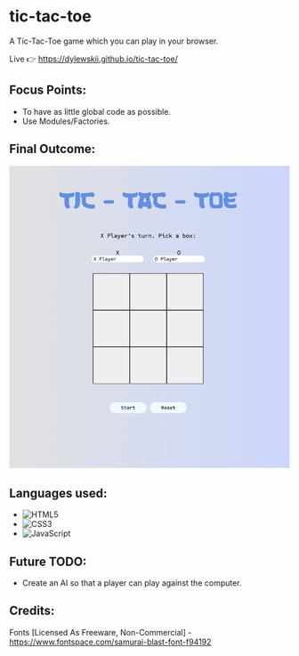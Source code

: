 # tic-tac-toe
A Tic-Tac-Toe game which you can play in your browser.

Live  👉 https://dylewskii.github.io/tic-tac-toe/

## Focus Points: 
- To have as little global code as possible. 
- Use Modules/Factories.

## Final Outcome:
![tic tac toe final outcome](./assets/images/tictactoe-final.png)

## Languages used:

- ![HTML5](https://img.shields.io/badge/html5-%23E34F26.svg?style=for-the-badge&logo=html5&logoColor=white)   
- ![CSS3](https://img.shields.io/badge/css3-%231572B6.svg?style=for-the-badge&logo=css3&logoColor=white)   
- ![JavaScript](https://img.shields.io/badge/javascript-%23323330.svg?style=for-the-badge&logo=javascript&logoColor=%23F7DF1E)

## Future TODO:
- Create an AI so that a player can play against the computer.

## Credits:
Fonts [Licensed As Freeware, Non-Commercial] - https://www.fontspace.com/samurai-blast-font-f94192